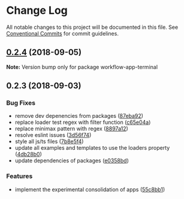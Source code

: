 # Change Log

All notable changes to this project will be documented in this file.
See [Conventional Commits](https://conventionalcommits.org) for commit guidelines.

<a name="0.2.4"></a>
## [0.2.4](https://github.com/havardh/workflow/compare/workflow-app-terminal@0.2.3...workflow-app-terminal@0.2.4) (2018-09-05)

**Note:** Version bump only for package workflow-app-terminal





<a name="0.2.3"></a>
## 0.2.3 (2018-09-03)


### Bug Fixes

* remove dev depenencies from packages ([87eba92](https://github.com/havardh/workflow/commit/87eba92))
* replace loader test regex with filter function ([c65e04a](https://github.com/havardh/workflow/commit/c65e04a))
* replace minimax pattern with regex ([8897a12](https://github.com/havardh/workflow/commit/8897a12))
* resolve eslint issues ([3d56f74](https://github.com/havardh/workflow/commit/3d56f74))
* style all js/ts files ([7b8e5f4](https://github.com/havardh/workflow/commit/7b8e5f4))
* update all examples and templates to use the loaders property ([4db28b0](https://github.com/havardh/workflow/commit/4db28b0))
* update dependencies of packages ([e0358bd](https://github.com/havardh/workflow/commit/e0358bd))


### Features

* implement the experimental consolidation of apps ([55c8bb1](https://github.com/havardh/workflow/commit/55c8bb1))
